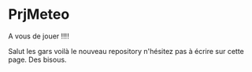 # PrjMeteo
A vous de jouer !!!!

Salut les gars voilà le nouveau repository n'hésitez pas à écrire sur cette page. Des bisous.
